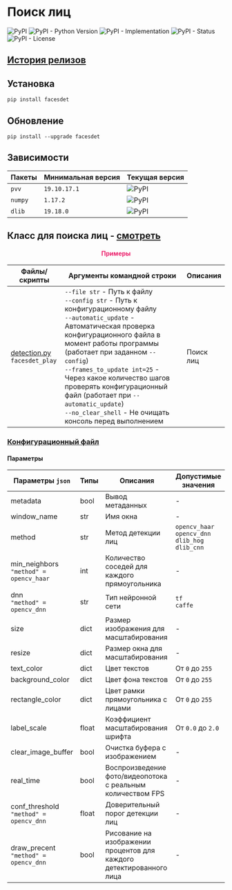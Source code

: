 # Поиск лиц

![PyPI](https://img.shields.io/pypi/v/facesdet)
![PyPI - Python Version](https://img.shields.io/pypi/pyversions/facesdet)
![PyPI - Implementation](https://img.shields.io/pypi/implementation/facesdet)
![PyPI - Status](https://img.shields.io/pypi/status/facesdet)
![PyPI - License](https://img.shields.io/pypi/l/facesdet)

## [История релизов](https://github.com/DmitryRyumin/pkgs/blob/master/facesdet/NOTES.md)

## Установка

```shell script
pip install facesdet
```

## Обновление

```shell script
pip install --upgrade facesdet
```

## Зависимости

| Пакеты | Минимальная версия | Текущая версия |
| ------ | ------------------ | -------------- |
`pvv` | `19.10.17.1` | ![PyPI](https://img.shields.io/pypi/v/pvv) |
`numpy` | `1.17.2` | ![PyPI](https://img.shields.io/pypi/v/numpy) | 
`dlib` | `19.18.0` | ![PyPI](https://img.shields.io/pypi/v/dlib) |

## Класс для поиска лиц - [смотреть](https://github.com/DmitryRyumin/pkgs/blob/master/facesdet/facesdet/detection.py)

<h4 align="center"><span style="color:#EC256F;">Примеры</span></h4>

| Файлы/скрипты | Аргументы командной строки | Описания |
| ------------- | -------------------------- | -------- |
| [detection.py](https://github.com/DmitryRyumin/pkgs/blob/master/facesdet/facesdet/samples/detection.py)<br>`facesdet_play` | `--file str` - Путь к файлу<br>`--config str` - Путь к конфигурационному файлу<br>`--automatic_update` - Автоматическая проверка конфигурационного файла в момент работы программы (работает при заданном `--config`)<br>`--frames_to_update int=25` - Через какое количество шагов проверять конфигурационный файл (работает при `--automatic_update`)<br>`--no_clear_shell` - Не очищать консоль перед выполнением | Поиск лиц |

### [Конфигурационный файл](https://github.com/DmitryRyumin/pkgs/blob/master/facesdet/facesdet/configs/config.json)

#### Параметры

| Параметры `json` | Типы | Описания | Допустимые значения |
| ---------------- | ---  | -------- | ------------------- |
| metadata | bool | Вывод метаданных | - |
| window_name | str | Имя окна | - |
| method | str | Метод детекции лиц | `opencv_haar`<br>`opencv_dnn`<br>`dlib_hog`<br>`dlib_cnn` |
| min_neighbors<br>`"method" = opencv_haar` | int | Количество соседей для каждого прямоугольника | - |
| dnn<br>`"method" = opencv_dnn` | str | Тип нейронной сети | `tf`<br>`caffe` |
| size | dict | Размер изображения для масштабирования | - |
| resize | dict | Размер окна для масштабирования | - |
| text_color | dict | Цвет текстов | От `0` до `255` |
| background_color | dict | Цвет фона текстов | От `0` до `255` |
| rectangle_color | dict | Цвет рамки прямоугольника с лицами | От `0` до `255` |
| label_scale | float | Коэффициент масштабирования шрифта | От `0.0` до `2.0` |
| clear_image_buffer | bool | Очистка буфера с изображением | - |
| real_time | bool | Воспроизведение фото/видеопотока с реальным количеством FPS | - |
| conf_threshold<br>`"method" = opencv_dnn` | float | Доверительный порог детекции лиц | - |
| draw_precent<br>`"method" = opencv_dnn` | bool | Рисование на изображении процентов для каждого детектированного лица | - |
